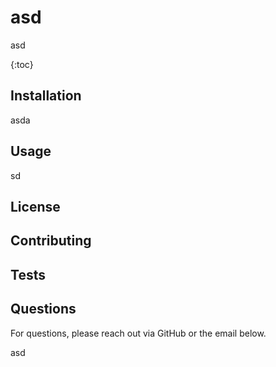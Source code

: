 # asd


asd

{:toc}

## Installation

asda


## Usage

sd


## License



## Contributing



## Tests



## Questions

For questions, please reach out via GitHub or the email below.



asd
